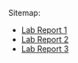 Sitemap:
- [Lab Report 1](lab-report-1.md)
- [Lab Report 2](lab-report-2.md)
- [Lab Report 3](lab-report-3.md)

